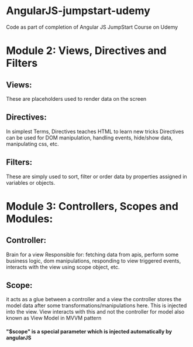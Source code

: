 # AngularJS-jumpstart-udemy
Code as part of completion of Angular JS JumpStart Course on Udemy

# Module 2: Views, Directives and Filters
## Views:
These are placeholders used to render data on the screen

## Directives:
In simplest Terms, Directives teaches HTML to learn new tricks
Directives can be used for DOM manipulation, handling events, hide/show data, manipulating css, etc.

## Filters:
These are simply used to sort, filter or order data by properties assigned in variables or objects.

# Module 3: Controllers, Scopes and Modules:
## Controller:
Brain for a view
Responsible for:
 fetching data from apis,
 perform some business logic, 
 dom manipulations, 
 responding to view triggered events, 
 interacts with the view using scope object, etc.

## Scope:
it acts as a glue between a controller and a view
the controller stores the model data after some transformations/manipulations here.
This is injected into the view.
View interacts with this and not the controller for model
also known as View Model in MVVM pattern

#### "$scope" is a special parameter which is injected automatically by angularJS